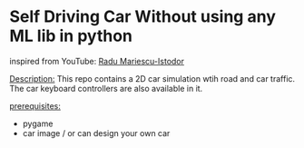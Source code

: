 # Self Driving Car Without using any ML lib in python
inspired from YouTube: [Radu Mariescu-Istodor](https://www.youtube.com/watch?v=NkI9ia2cLhc&list=PLB0Tybl0UNfYoJE7ZwsBQoDIG4YN9ptyY)

<u>Description:</u>
This repo contains a 2D car simulation wtih road and car traffic.
The car keyboard controllers are also available in it.

<u>prerequisites:</u>
- pygame
- car image / or can design your own car
